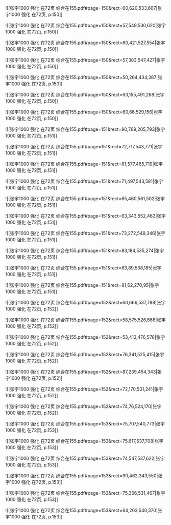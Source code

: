 
![[张宇1000 强化 在72页 综合在155.pdf#page=150&rect=60,620,533,667|张宇1000 强化 在72页, p.150]]



![[张宇1000 强化 在72页 综合在155.pdf#page=150&rect=57,549,530,620|张宇1000 强化 在72页, p.150]]



![[张宇1000 强化 在72页 综合在155.pdf#page=150&rect=60,421,527,554|张宇1000 强化 在72页, p.150]]



![[张宇1000 强化 在72页 综合在155.pdf#page=150&rect=57,383,547,427|张宇1000 强化 在72页, p.150]]



![[张宇1000 强化 在72页 综合在155.pdf#page=150&rect=50,264,434,387|张宇1000 强化 在72页, p.150]]



![[张宇1000 强化 在72页 综合在155.pdf#page=150&rect=63,155,491,268|张宇1000 强化 在72页, p.150]]



![[张宇1000 强化 在72页 综合在155.pdf#page=150&rect=60,66,529,156|张宇1000 强化 在72页, p.150]]



![[张宇1000 强化 在72页 综合在155.pdf#page=151&rect=90,769,205,793|张宇1000 强化 在72页, p.151]]





![[张宇1000 强化 在72页 综合在155.pdf#page=151&rect=72,717,543,771|张宇1000 强化 在72页, p.151]]



![[张宇1000 强化 在72页 综合在155.pdf#page=151&rect=61,577,465,719|张宇1000 强化 在72页, p.151]]



![[张宇1000 强化 在72页 综合在155.pdf#page=151&rect=71,497,543,581|张宇1000 强化 在72页, p.151]]



![[张宇1000 强化 在72页 综合在155.pdf#page=151&rect=65,460,561,502|张宇1000 强化 在72页, p.151]]



![[张宇1000 强化 在72页 综合在155.pdf#page=151&rect=63,343,552,463|张宇1000 强化 在72页, p.151]]



![[张宇1000 强化 在72页 综合在155.pdf#page=151&rect=73,272,549,346|张宇1000 强化 在72页, p.151]]



![[张宇1000 强化 在72页 综合在155.pdf#page=151&rect=83,184,535,274|张宇1000 强化 在72页, p.151]]



![[张宇1000 强化 在72页 综合在155.pdf#page=151&rect=63,89,538,185|张宇1000 强化 在72页, p.151]]



![[张宇1000 强化 在72页 综合在155.pdf#page=151&rect=81,62,270,95|张宇1000 强化 在72页, p.151]]



![[张宇1000 强化 在72页 综合在155.pdf#page=152&rect=60,666,537,788|张宇1000 强化 在72页, p.152]]



![[张宇1000 强化 在72页 综合在155.pdf#page=152&rect=58,575,526,668|张宇1000 强化 在72页, p.152]]



![[张宇1000 强化 在72页 综合在155.pdf#page=152&rect=53,413,476,578|张宇1000 强化 在72页, p.152]]



![[张宇1000 强化 在72页 综合在155.pdf#page=152&rect=76,341,525,415|张宇1000 强化 在72页, p.152]]



![[张宇1000 强化 在72页 综合在155.pdf#page=152&rect=87,239,454,343|张宇1000 强化 在72页, p.152]]



![[张宇1000 强化 在72页 综合在155.pdf#page=152&rect=72,170,531,241|张宇1000 强化 在72页, p.152]]



![[张宇1000 强化 在72页 综合在155.pdf#page=152&rect=74,76,524,170|张宇1000 强化 在72页, p.152]]



![[张宇1000 强化 在72页 综合在155.pdf#page=153&rect=75,707,540,773|张宇1000 强化 在72页, p.153]]



![[张宇1000 强化 在72页 综合在155.pdf#page=153&rect=75,617,537,708|张宇1000 强化 在72页, p.153]]



![[张宇1000 强化 在72页 综合在155.pdf#page=153&rect=74,547,537,622|张宇1000 强化 在72页, p.153]]



![[张宇1000 强化 在72页 综合在155.pdf#page=153&rect=90,462,343,550|张宇1000 强化 在72页, p.153]]



![[张宇1000 强化 在72页 综合在155.pdf#page=153&rect=75,366,531,467|张宇1000 强化 在72页, p.153]]



![[张宇1000 强化 在72页 综合在155.pdf#page=153&rect=64,203,540,370|张宇1000 强化 在72页, p.153]]



